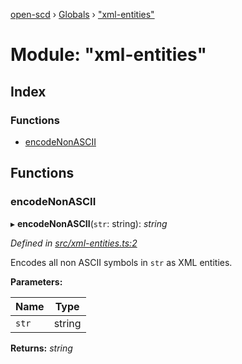 [open-scd](../README.md) › [Globals](../globals.md) › ["xml-entities"](_xml_entities_.md)

# Module: "xml-entities"

## Index

### Functions

* [encodeNonASCII](_xml_entities_.md#encodenonascii)

## Functions

###  encodeNonASCII

▸ **encodeNonASCII**(`str`: string): *string*

*Defined in [src/xml-entities.ts:2](https://github.com/openscd/open-scd/blob/6d28c64/src/xml-entities.ts#L2)*

Encodes all non ASCII symbols in `str` as XML entities.

**Parameters:**

Name | Type |
------ | ------ |
`str` | string |

**Returns:** *string*
